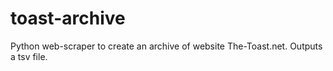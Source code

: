 # toast-archive
Python web-scraper to create an archive of website The-Toast.net. Outputs a tsv file.
